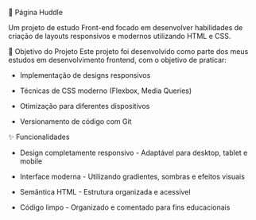 📱 Página Huddle

Um projeto de estudo Front-end focado em desenvolver habilidades de criação de layouts responsivos e modernos utilizando HTML e CSS.


🎯 Objetivo do Projeto
Este projeto foi desenvolvido como parte dos meus estudos em desenvolvimento frontend, com o objetivo de praticar:

- Implementação de designs responsivos

- Técnicas de CSS moderno (Flexbox, Media Queries)

- Otimização para diferentes dispositivos

- Versionamento de código com Git


✨ Funcionalidades

- Design completamente responsivo - Adaptável para desktop, tablet e mobile

- Interface moderna - Utilizando gradientes, sombras e efeitos visuais

- Semântica HTML - Estrutura organizada e acessível

- Código limpo - Organizado e comentado para fins educacionais

